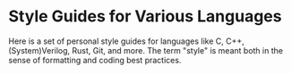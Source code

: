 # Style Guides for Various Languages

Here is a set of personal style guides for languages like C, C++,
(System)Verilog, Rust, Git, and more. The term "style" is meant both in the
sense of formatting and coding best practices.
